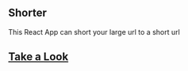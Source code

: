 ## Shorter

This React App can short your large url to a short url

## <a href="https://shorter.jmcampos.tk" target="_blanck">Take a Look</a>


